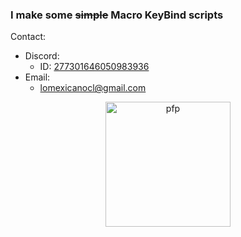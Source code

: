 

### I make some ~~simple~~ Macro KeyBind scripts

Contact:  
-  Discord:
	- ID: [277301646050983936](https://discord.com/users/277301646050983936)
- Email:
	- lomexicanocl@gmail.com  
  


<p align="center">
	<img width="200" src="https://i.imgur.com/C17OPyu.gif" alt="pfp">
</p>
